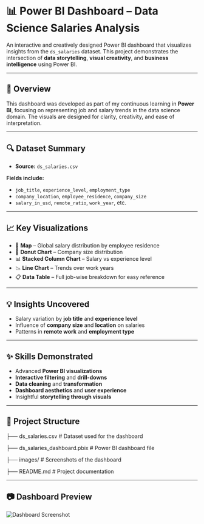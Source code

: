# 📊 Power BI Dashboard – Data Science Salaries Analysis

An interactive and creatively designed Power BI dashboard that visualizes insights from the `ds_salaries` dataset. This project demonstrates the intersection of **data storytelling**, **visual creativity**, and **business intelligence** using Power BI.

---

## 🌟 Overview

This dashboard was developed as part of my continuous learning in **Power BI**, focusing on representing job and salary trends in the data science domain. The visuals are designed for clarity, creativity, and ease of interpretation.

---

## 🔍 Dataset Summary

- **Source:** `ds_salaries.csv`

**Fields include:**
- `job_title`, `experience_level`, `employment_type`
- `company_location`, `employee_residence`, `company_size`
- `salary_in_usd`, `remote_ratio`, `work_year`, etc.

---

## 📈 Key Visualizations

- 🧭 **Map** – Global salary distribution by employee residence  
- 🍩 **Donut Chart** – Company size distribution  
- 📊 **Stacked Column Chart** – Salary vs experience level  
- 📉 **Line Chart** – Trends over work years  
- 📋 **Data Table** – Full job-wise breakdown for easy reference

---

## 💡 Insights Uncovered

- Salary variation by **job title** and **experience level**  
- Influence of **company size** and **location** on salaries  
- Patterns in **remote work** and **employment type**

---

## ✨ Skills Demonstrated

- Advanced **Power BI visualizations**  
- **Interactive filtering** and **drill-downs**  
- **Data cleaning** and **transformation**  
- **Dashboard aesthetics** and **user experience**  
- Insightful **storytelling through visuals**

---

## 📁 Project Structure


├── ds_salaries.csv               # Dataset used for the dashboard

├── ds_salaries_dashboard.pbix    # Power BI dashboard file

├── images/                       # Screenshots of the dashboard

├── README.md                     # Project documentation

---

## 📷 Dashboard Preview

![Dashboard Screenshot](images/ds_salaries_dashboard.png)

